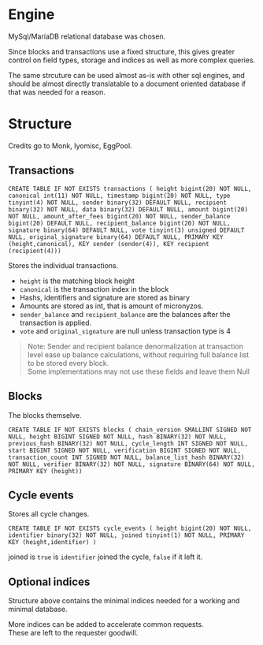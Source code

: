 # Engine

MySql/MariaDB relational database was chosen.  

Since blocks and transactions use a fixed structure, this gives greater control on field types, storage and indices as well as more complex queries.

The same strcuture can be used almost as-is with other sql engines, and should be almost directly translatable to a document oriented database if that was needed for a reason.

# Structure

Credits go to Monk, Iyomisc, EggPool.

## Transactions

`CREATE TABLE IF NOT EXISTS transactions (
  height bigint(20) NOT NULL,
  canonical int(11) NOT NULL,
  timestamp bigint(20) NOT NULL,
  type tinyint(4) NOT NULL,
  sender binary(32) DEFAULT NULL,
  recipient binary(32) NOT NULL,
  data binary(32) DEFAULT NULL,
  amount bigint(20) NOT NULL,
  amount_after_fees bigint(20) NOT NULL,
  sender_balance bigint(20) DEFAULT NULL,
  recipient_balance bigint(20) NOT NULL,
  signature binary(64) DEFAULT NULL,
  vote tinyint(3) unsigned DEFAULT NULL,
  original_signature binary(64) DEFAULT NULL,
  PRIMARY KEY (height,canonical),
  KEY sender (sender(4)),
  KEY recipient (recipient(4)))`

Stores the individual transactions.  
- `height` is the matching block height
- `canonical` is the transaction index in the block
- Hashs, identifiers and signature are stored as binary
- Amounts are stored as int, that is amount of micronyzos.
- `sender_balance` and `recipient_balance` are the balances after the transaction is applied.
- `vote` and `original_signature` are null unless transaction type is 4

> Note: Sender and recipient balance denormalization at transaction level ease up balance calculations, without requiring full balance list to be stored every block.  
Some implementations may not use these fields and leave them Null


## Blocks

The blocks themselve.

`CREATE TABLE IF NOT EXISTS blocks (
        chain_version SMALLINT SIGNED NOT NULL,
        height BIGINT SIGNED NOT NULL,
        hash BINARY(32) NOT NULL,
        previous_hash BINARY(32) NOT NULL,
        cycle_length INT SIGNED NOT NULL,
        start BIGINT SIGNED NOT NULL,
        verification BIGINT SIGNED NOT NULL,
        transaction_count INT SIGNED NOT NULL,
        balance_list_hash BINARY(32) NOT NULL,
        verifier BINARY(32) NOT NULL,
        signature BINARY(64) NOT NULL,
        PRIMARY KEY (height))`

## Cycle events

Stores all cycle changes.  

`CREATE TABLE IF NOT EXISTS cycle_events (
  height bigint(20) NOT NULL,
  identifier binary(32) NOT NULL,
  joined tinyint(1) NOT NULL,
  PRIMARY KEY (height,identifier)
)`

joined is `true` is `identifier` joined the cycle, `false` if it left it.


## Optional indices

Structure above contains the minimal indices needed for a working and minimal database.

More indices can be added to accelerate common requests.  
These are left to the requester goodwill.

